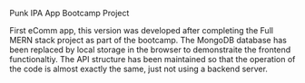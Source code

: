 Punk IPA App
Bootcamp Project

First eComm app, this version was developed after completing the Full MERN stack project as part of the bootcamp.  The MongoDB database has been replaced by local storage in the browser to demonstraite the frontend functionaltiy.  The API structure has been maintained so that the operation of the code is almost exactly the same, just not using a backend server.
